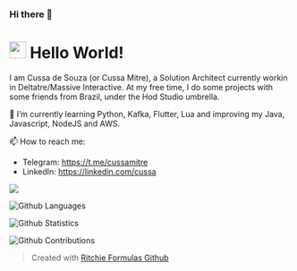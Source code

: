 ### Hi there 👋

<!--
**Cussa/cussa** is a ✨ _special_ ✨ repository because its `README.md` (this file) appears on your GitHub profile.

Here are some ideas to get you started:

- 🔭 I’m currently working on ...
- 🌱 I’m currently learning ...
- 👯 I’m looking to collaborate on ...
- 🤔 I’m looking for help with ...
- 💬 Ask me about ...
- 📫 How to reach me: ...
- 😄 Pronouns: ...
- ⚡ Fun fact: ...
-->


<h1><img src="https://emojis.slackmojis.com/emojis/images/1531849430/4246/blob-sunglasses.gif?1531849430" width="30"/> Hello World! </h1>


I am Cussa de Souza (or Cussa Mitre), a Solution Architect currently workin in Deltatre/Massive Interactive.
At my free time, I do some projects with some friends from Brazil, under the Hod Studio umbrella.

🌱 I’m currently learning Python, Kafka, Flutter, Lua and improving my Java, Javascript, NodeJS and AWS.

📫 How to reach me:
- Telegram: https://t.me/cussamitre
- LinkedIn: https://linkedin.com/cussa

![](http://estruyf-github.azurewebsites.net/api/VisitorHit?user=cussa&repo=cussa&countColorcountColor)

![Github Languages](https://github-readme-stats.vercel.app/api/top-langs/?username=cussa&layout=compact&count_private=true)

![Github Statistics](https://github-readme-stats.vercel.app/api/?username=cussa&count_private=true&show_icons=true)

![Github Contributions](https://github-readme-streak-stats.herokuapp.com/?user=cussa&hide_border=true)

  > Created with [Ritchie Formulas Github](https://github.com/GuillaumeFalourd/formulas-github)
